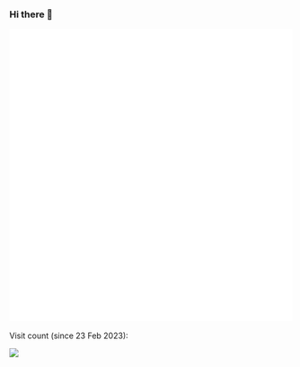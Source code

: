 ### Hi there 👋
<!-- [📚](http://notes-z9956.vercel.app/) -->


<!-- [![Top Langs](https://github-readme-stats.vercel.app/api/top-langs/?username=z9956&hide=html,css,scss&layout=compact)](https://github.com/anuraghazra/github-readme-stats) -->
<!-- <img src="https://github-readme-stats.vercel.app/api?username=z9956&show_icons=true&icon_color=805AD5&text_color=718096&bg_color=ffffff&hide_title=true" /> -->
![Metrics](/github-metrics.svg)

Visit count (since 23 Feb 2023):

![](https://count.getloli.com/get/@z9956?theme=moebooru)
